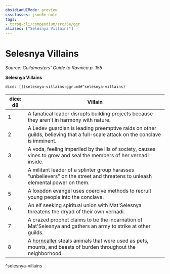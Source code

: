 ```yaml
---
obsidianUIMode: preview
cssclasses: json5e-note
tags:
- ttrpg-cli/compendium/src/5e/ggr
aliases: ["Selesnya Villains"]
---
```

# Selesnya Villains
*Source: Guildmasters' Guide to Ravnica p. 155* 

**Selesnya Villains**

`dice: [](selesnya-villains-ggr.md#^selesnya-villains)`

| dice: d8 | Villain |
|----------|---------|
| 1 | A fanatical leader disrupts building projects because they aren't in harmony with nature. |
| 2 | A Ledev guardian is leading preemptive raids on other guilds, believing that a full-scale attack on the conclave is imminent. |
| 3 | A voda, feeling imperiled by the ills of society, causes vines to grow and seal the members of her vernadi inside. |
| 4 | A militant leader of a splinter group harasses "unbelievers" on the street and threatens to unleash elemental power on them. |
| 5 | A loxodon evangel uses coercive methods to recruit young people into the conclave. |
| 6 | An elf seeking spiritual union with Mat'Selesnya threatens the dryad of their own vernadi. |
| 7 | A crazed prophet claims to be the incarnation of Mat'Selesnya and gathers an army to strike at other guilds. |
| 8 | A [horncaller](horncaller-ggr.md) steals animals that were used as pets, mounts, and beasts of burden throughout the neighborhood. |
^selesnya-villains